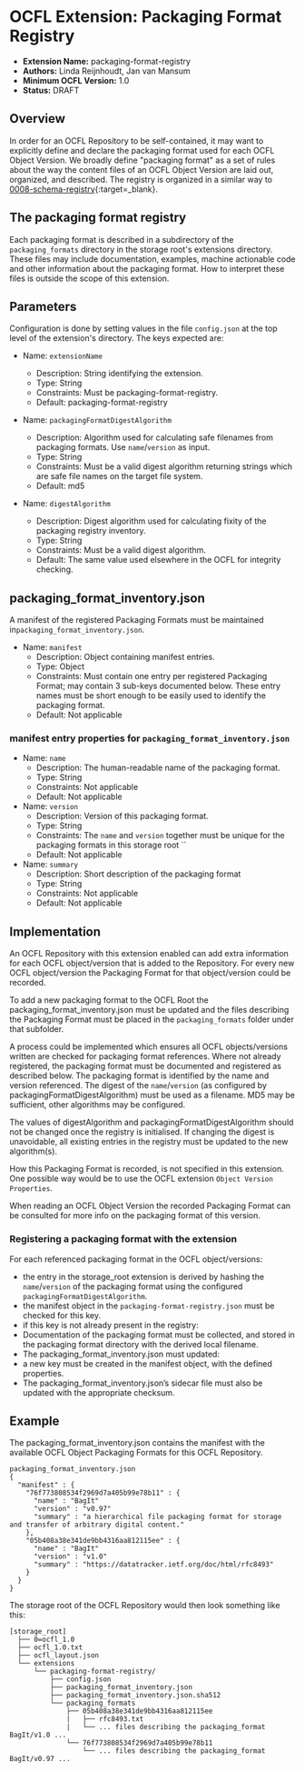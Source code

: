 # OCFL Extension: Packaging Format Registry

- **Extension Name:** packaging-format-registry
- **Authors:** Linda Reijnhoudt, Jan van Mansum
- **Minimum OCFL Version:** 1.0
- **Status:** DRAFT

## Overview

In order for an OCFL Repository to be self-contained, it may want to explicitly define and declare the packaging format used for each OCFL Object Version. We
broadly define "packaging format" as a set of rules about the way the content files of an OCFL Object Version are laid out, organized, and described. The
registry is organized in a similar way to [0008-schema-registry](https://ocfl.github.io/extensions/0008-schema-registry.html){:target=_blank}.

## The packaging format registry

Each packaging format is described in a subdirectory of the `packaging_formats` directory in the storage root's extensions directory. These files may include
documentation, examples, machine actionable code and other information about the packaging format. How to interpret these files is outside the scope of this
extension.

## Parameters

Configuration is done by setting values in the file `config.json` at the top level of the extension's directory. The keys expected are:

- Name: `extensionName`
    - Description: String identifying the extension.
    - Type: String
    - Constraints: Must be packaging-format-registry.
    - Default: packaging-format-registry

- Name: `packagingFormatDigestAlgorithm`
    - Description: Algorithm used for calculating safe filenames from packaging formats. Use `name`/`version` as input.
    - Type: String
    - Constraints: Must be a valid digest algorithm returning strings which are safe file names on the target file system.
    - Default: md5

- Name: `digestAlgorithm`
    - Description: Digest algorithm used for calculating fixity of the packaging registry inventory.
    - Type: String
    - Constraints: Must be a valid digest algorithm.
    - Default: The same value used elsewhere in the OCFL for integrity checking.

## packaging_format_inventory.json

A manifest of the registered Packaging Formats must be maintained in`packaging_format_inventory.json`.

- Name: `manifest`
    - Description: Object containing manifest entries.
    - Type: Object
    - Constraints: Must contain one entry per registered Packaging Format; may contain 3 sub-keys documented below. These entry names must be short enough to be
      easily used to identify the packaging format.
    - Default: Not applicable

### manifest entry properties for `packaging_format_inventory.json`

- Name: `name`
    - Description: The human-readable name of the packaging format.
    - Type: String
    - Constraints: Not applicable
    - Default: Not applicable
- Name: `version`
    - Description: Version of this packaging format.
    - Type: String
    - Constraints: The `name` and `version` together must be unique for the packaging formats in this storage root ``
    - Default: Not applicable
- Name: `summary`
    - Description: Short description of the packaging format
    - Type: String
    - Constraints: Not applicable
    - Default: Not applicable

## Implementation

An OCFL Repository with this extension enabled can add extra information for each OCFL object/version that is added to the Repository. For every new OCFL
object/version the Packaging Format for that object/version could be recorded.

To add a new packaging format to the OCFL Root the packaging_format_inventory.json must be updated and the files describing the Packaging Format must be placed
in the `packaging_formats` folder under that subfolder.

A process could be implemented which ensures all OCFL objects/versions written are checked for packaging format references. Where not already registered, the
packaging format must be documented and registered as described below. The packaging format is identified by the name and version referenced. The digest of the
`name`/`version` (as configured by packagingFormatDigestAlgorithm) must be used as a filename. MD5 may be sufficient, other algorithms may be configured.

The values of digestAlgorithm and packagingFormatDigestAlgorithm should not be changed once the registry is initialised. If changing the digest is unavoidable, all
existing entries in the registry must be updated to the new algorithm(s).

How this Packaging Format is recorded, is not specified in this extension. One possible way would be to use the OCFL extension `Object Version Properties`.

When reading an OCFL Object Version the recorded Packaging Format can be consulted for more info on the packaging format of this version.

### Registering a packaging format with the extension

For each referenced packaging format in the OCFL object/versions:

* the entry in the storage_root extension is derived by hashing the `name`/`version` of the packaging format using the configured
  `packagingFormatDigestAlgorithm`.
* the manifest object in the `packaging-format-registry.json` must be checked for this key.
* if this key is not already present in the registry:
* Documentation of the packaging format must be collected, and stored in the packaging format directory with the derived local filename.
* The packaging_format_inventory.json must updated:
* a new key must be created in the manifest object, with the defined properties.
* The packaging_format_inventory.json’s sidecar file must also be updated with the appropriate checksum.

## Example

The packaging_format_inventory.json contains the manifest with the available OCFL Object Packaging Formats for this OCFL Repository.

```
packaging_format_inventory.json
{
  "manifest" : {
    "76f773808534f2969d7a405b99e78b11" : {
      "name" : "BagIt"
      "version" : "v0.97"
      "summary" : "a hierarchical file packaging format for storage and transfer of arbitrary digital content."
    }, 
    "05b408a38e341de9bb4316aa812115ee" : {
      "name" : "BagIt"
      "version" : "v1.0"
      "summary" : "https://datatracker.ietf.org/doc/html/rfc8493"
    }
  }
}
```

The storage root of the OCFL Repository would then look something like this:

```
[storage_root]
  ├── 0=ocfl_1.0
  ├── ocfl_1.0.txt
  ├── ocfl_layout.json
  └── extensions
      └── packaging-format-registry/
          ├── config.json
          ├── packaging_format_inventory.json
          ├── packaging_format_inventory.json.sha512
          └── packaging_formats
              ├── 05b408a38e341de9bb4316aa812115ee
              |   ├── rfc8493.txt
              |   └── ... files describing the packaging_format BagIt/v1.0 ...
              └── 76f773808534f2969d7a405b99e78b11                  
                  └── ... files describing the packaging_format BagIt/v0.97 ...  
  
```
